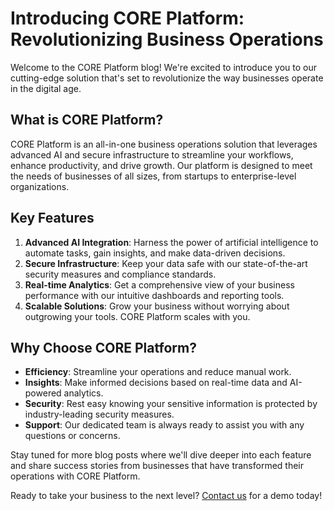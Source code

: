 # Introducing CORE Platform: Revolutionizing Business Operations

Welcome to the CORE Platform blog! We're excited to introduce you to our cutting-edge solution that's set to revolutionize the way businesses operate in the digital age.

## What is CORE Platform?

CORE Platform is an all-in-one business operations solution that leverages advanced AI and secure infrastructure to streamline your workflows, enhance productivity, and drive growth. Our platform is designed to meet the needs of businesses of all sizes, from startups to enterprise-level organizations.

## Key Features

1. **Advanced AI Integration**: Harness the power of artificial intelligence to automate tasks, gain insights, and make data-driven decisions.
2. **Secure Infrastructure**: Keep your data safe with our state-of-the-art security measures and compliance standards.
3. **Real-time Analytics**: Get a comprehensive view of your business performance with our intuitive dashboards and reporting tools.
4. **Scalable Solutions**: Grow your business without worrying about outgrowing your tools. CORE Platform scales with you.

## Why Choose CORE Platform?

- **Efficiency**: Streamline your operations and reduce manual work.
- **Insights**: Make informed decisions based on real-time data and AI-powered analytics.
- **Security**: Rest easy knowing your sensitive information is protected by industry-leading security measures.
- **Support**: Our dedicated team is always ready to assist you with any questions or concerns.

Stay tuned for more blog posts where we'll dive deeper into each feature and share success stories from businesses that have transformed their operations with CORE Platform.

Ready to take your business to the next level? [Contact us](/contact) for a demo today!
